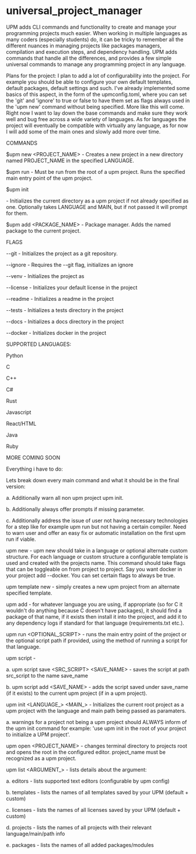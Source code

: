 # universal_project_manager

UPM adds CLI commands and functionality to create and manage your programming projects much easier. When working in multiple languages as many coders (especially students) do, it can be tricky to remember all the different nuances in managing projects like packages managers, compilation and execution steps, and dependency handling. UPM adds commands that handle all the differences, and provides a few simple universal commands to manage any programming project in any language.

Plans for the project:
I plan to add a lot of configurability into the project. For example you should be able to configure your own default templates, default packages, default settings and such. I've already implemented some basics of this aspect, in the form of the upmconfig.toml, where you can set the 'git' and 'ignore' to true or false to have them set as flags always used in the 'upm new' command without being specified. More like this will come. Right now I want to lay down the base commands and make sure they work well and bug free across a wide variety of languages. As for languages the project will eventually be compatible with virtually any language, as for now I will add some of the main ones and slowly add more over time.

COMMANDS

$upm new <PROJECT_NAME> <LANGUAGE> - Creates a new project in a new directory named PROJECT_NAME in the specified LANGUAGE.

$upm run - Must be run from the root of a upm project. Runs the specified main entry point of the upm project.

$upm init <LANGUAGE> <MAIN> - Initializes the current directory as a upm project if not already specified as one. Optionally takes LANGUAGE and MAIN, but if not passed it will prompt for them.

$upm add <PACKAGE_NAME> - Package manager. Adds the named package to the current project.

FLAGS

--git - Initializes the project as a git repository.

--ignore - Requires the --git flag, initializes an ignore

--venv - Initializes the project as

--license - Initializes your default license in the project

--readme - Initializes a readme in the project

--tests - Initializes a tests directory in the project

--docs - Initializes a docs directory in the project

--docker - Initializes docker in the project

SUPPORTED LANGUAGES:

Python

C

C++

C#

Rust

Javascript

React/HTML

Java

Ruby

MORE COMING SOON

Everything i have to do:

Lets break down every main command and what it should be in the final version:

a. Additionally warn all non upm project upm init.

b. Additionally always offer prompts if missing parameter.

c. Additionally address the issue of user not having necessary technologies for a step like for example upm run but not having a certain compiler. Need to warn user and offer an easy fix or automatic installation on the first upm run if viable.

upm new - upm new should take in a language or optional alternate custom structure. For each language or custom structure a configurable template is used and created with the projects name. This command should take flags that can be toggleable on from project to project. Say you want docker in your project add --docker. You can set certain flags to always be true.

upm template new - simply creates a new upm project from an alternate specified template.

upm add - for whatever language you are using, if appropriate (so for C it wouldn't do anything because C doesn't have packages), it should find a package of that name, if it exists then install it into the project, and add it to any dependency logs if standard for that language (requirements.txt etc.).

upm run <OPTIONAL_SCRIPT> - runs the main entry point of the project or the optional script path if provided, using the method of running a script for that language.

upm script -

a. upm script save <SRC><SRC_SCRIPT> <SAVE_NAME> - saves the script at path src_script to the name save_name

b. upm script add <SAVE_NAME> - adds the script saved under save_name (if it exists) to the current upm project (if in a upm project).

upm init <LANGUAGE_> <MAIN_> - Initializes the current root project as a upm project with the language and main path being passed as paramaters.

a. warnings for a project not being a upm project should ALWAYS inform of the upm init command for example: 'use upm init in the root of your project to initialize a UPM project'.

upm open <PROJECT_NAME> - changes terminal directory to projects root and opens the root in the configured editor. project_name must be recognized as a upm project.

upm list <ARGUMENT_> - lists details about the argument:

a. editors - lists supported text editors (configurable by upm config)

b. templates - lists the names of all templates saved by your UPM (default + custom)

c. licenses - lists the names of all licenses saved by your UPM (default + custom)

d. projects - lists the names of all projects with their relevant language/main/path info

e. packages - lists the names of all added packages/modules
